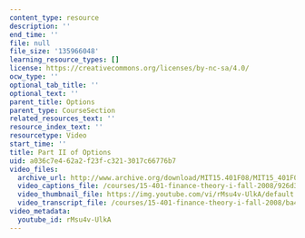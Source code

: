 ```yaml
---
content_type: resource
description: ''
end_time: ''
file: null
file_size: '135966048'
learning_resource_types: []
license: https://creativecommons.org/licenses/by-nc-sa/4.0/
ocw_type: ''
optional_tab_title: ''
optional_text: ''
parent_title: Options
parent_type: CourseSection
related_resources_text: ''
resource_index_text: ''
resourcetype: Video
start_time: ''
title: Part II of Options
uid: a036c7e4-62a2-f23f-c321-3017c66776b7
video_files:
  archive_url: http://www.archive.org/download/MIT15.401F08/MIT15_401F08_ses11_300k.mp4
  video_captions_file: /courses/15-401-finance-theory-i-fall-2008/926d30e69da55011bc7d512fb6de65e9_rMsu4v-UlkA.vtt
  video_thumbnail_file: https://img.youtube.com/vi/rMsu4v-UlkA/default.jpg
  video_transcript_file: /courses/15-401-finance-theory-i-fall-2008/ba43434c51ed1fa26f43bc8231360abe_rMsu4v-UlkA.pdf
video_metadata:
  youtube_id: rMsu4v-UlkA
---
```

